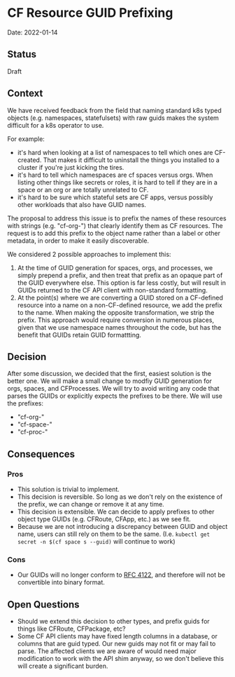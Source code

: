 # CF Resource GUID Prefixing

Date: 2022-01-14

## Status

Draft

## Context

We have received feedback from the field that naming standard k8s typed objects (e.g. namespaces, statefulsets) with raw guids makes the system difficult for a k8s operator to use.

For example:
- it's hard when looking at a list of namespaces to tell which ones are CF-created. That makes it difficult to uninstall the things you installed to a cluster if you're just kicking the tires.
- it's hard to tell which namespaces are cf spaces versus orgs. When listing other things like secrets or roles, it is hard to tell if they are in a space or an org or are totally unrelated to CF.
- it's hard to be sure which stateful sets are CF apps, versus possibly other workloads that also have GUID names.

The proposal to address this issue is to prefix the names of these resources with strings (e.g. "cf-org-") that clearly identify them as CF resources. The request is to add this prefix to the object name rather than a label or other metadata, in order to make it easily discoverable.

We considered 2 possible approaches to implement this:
1. At the time of GUID generation for spaces, orgs, and processes, we simply prepend a prefix, and then treat that prefix as an opaque part of the GUID everywhere else. This option is far less costly, but will result in GUIDs returned to the CF API client with non-standard formatting.
1. At the point(s) where we are converting a GUID stored on a CF-defined resource into a name on a non-CF-defined resource, we add the prefix to the name. When making the opposite transformation, we strip the prefix. This approach would require conversion in numerous places, given that we use namespace names throughout the code, but has the benefit that GUIDs retain GUID formattting.

## Decision
After some discussion, we decided that the first, easiest solution is the better one. We will make a small change to modfiy GUID generation for orgs, spaces, and CFProcesses. We will try to avoid writing any code that parses the GUIDs or explicitly expects the prefixes to be there. We will use the prefixes:
- "cf-org-"
- "cf-space-"
- "cf-proc-"

## Consequences

### Pros
* This solution is trivial to implement.
* This decision is reversible. So long as we don't rely on the existence of the prefix, we can change or remove it at any time.
* This decision is extensible. We can decide to apply prefixes to other object type GUIDs (e.g. CFRoute, CFApp, etc.) as we see fit.
* Because we are not introducing a discrepancy between GUID and object name, users can still rely on them to be the same. (I.e. `kubectl get secret -n $(cf space s --guid)` will continue to work)

### Cons
* Our GUIDs will no longer conform to [RFC 4122](https://www.ietf.org/rfc/rfc4122.txt), and therefore will not be convertible into binary format.

## Open Questions

* Should we extend this decision to other types, and prefix guids for things like CFRoute, CFPackage, etc?
* Some CF API clients may have fixed length columns in a database, or columns that are guid typed. Our new guids may not fit or may fail to parse. The affected clients we are aware of would need major modification to work with the API shim anyway, so we don't believe this will create a significant burden.
